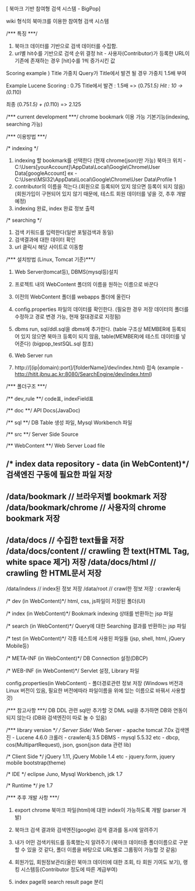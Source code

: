 [ 북마크 기반 참여형 검색 시스템 - BigPop]

wiki 형식의 북마크를 이용한 참여형 검색 시스템


/*** 특징 ***/
1. 북마크 데이터를 기반으로 검색 데이터를 수집함.
2. url별 hit수를 기반으로 검색 순위 결정
hit - 사용자(Contributor)가 등록한 URL이 기존에 존재하는 경우 [hit]수를 1씩 증가시킨 값

Scoring example ) 
Title 가중치 
Query가 Title에서 발견 될 경우 가중치 1.5배 부여

Example
Lucene Scoring : 0.75
Title에서 발견 : 1.5배 => (0.75*1.5)
Hit : 10 -> (0.1*10)

최종
(0.75*1.5) + (0.1*10) => 2.125


/*** current development ***/
chrome bookmark 이용 가능
기본기능(indexing, searching 가능)


/*** 이용방법 ***/

/* indexing */
1. indexing 할 bookmark를 선택한다
(현재 chrome(json)만 가능)
북마크 위치 - 
C:\Users\[yourAccount]\AppData\Local\Google\Chrome\User Data\[googleAccount]
ex - C:\Users\MSI32\AppData\Local\Google\Chrome\User Data\Profile 1
2. contributor의 이름을 적는다.(회원으로 등록되어 있지 않으면 등록이 되지 않음)
(회원가입이 구현되어 있지 않기 때문에, 테스트 회원 데이터를 넣을 것, 추후 개발 예정)
3. indexing 완료, index 완료 정보 출력

/* searching */
1. 검색 키워드를 입력한다(일반 포털검색과 동일)
2. 검색결과에 대한 데이터 확인
3. url 클릭시 해당 사이트로 이동함


/*** 설치방법 (Linux, Tomcat 기준)***/
1. Web Server(tomcat등), DBMS(mysql등)설치

2. 프로젝트 내의 WebContent 폴더의 이름을 원하는 이름으로 바꾼다

3. 이전의 WebContent 폴더를 webapps 폴더에 올린다

4. config.properties 파일의 데이터를 확인한다.
(필요한 경우 저장 데이터의 폴더를 수정하고 경로 변경 가능, 현재 절대경로로 지정됨)

5. dbms run, sql/ddl.sql을  dbms에 추가한다.
(table 구조상 MEMBER에 등록되어 있지 않으면 북마크 등록이 되지 않음, table(MEMBER)에 테스트 데이터를 넣어준다)
(bigpop_testSQL.sql 참조)

5. Web Server run

6. http://[(ip|domain):port]/[folderName]/dev/index.html) 접속
(example - http://hitit.jbnu.ac.kr:8080/SearchEngine/dev/index.html)


/*** 폴더구조 ***/

/** dev_rule **/
code표, indexField표

/** doc **/
API Docs(JavaDoc)

/** sql **/
DB Table 생성 파일, Mysql Workbench 파일

/** src **/
Server Side Source

/** WebContent **/
Web Server Load file

/* index data repository - data (in WebContent)*/
검색엔진 구동에 필요한 파일 저장
--------------------------------
/data/bookmark		// 브라우저별 bookmark 저장
/data/bookmark/chrome		// 사용자의 chrome bookmark 저장
--------------------------------
/data/docs		// 수집한 text들을 저장
/data/docs/content		// crawling 한 text(HTML Tag, white space 제거) 저장
/data/docs/html		// crawling 한 HTML문서 저장
--------------------------------
/data/indexs		// index된 정보 저장
/data/root		// crawl한 정보 저장 : crawler4j

/* dev (in WebContent)*/
html, css, js파일이 저장된 폴더(UI)

/* index (in WebContent)*/
Bookmark indexing 상태를 반환하는 jsp 파일

/* search (in WebContent)*/
Query에 대한 Searching 결과를 반환하는 jsp 파일

/* test (in WebContent)*/
각종 테스트에 사용된 파일들
(jsp, shell, html, jQuery Mobile등)

/* META-INF (in WebContent)*/
DB Connection 설정(DBCP)

/* WEB-INF (in WebContent)*/
Servlet 설정, Library 파일

config.properties(in WebContent) - 폴더경로관련 정보 저장
(Windows 버전과 Linux 버전이 있음, 필요한 버전에따라 파일이름을 위에 있는 이름으로 바꿔서 사용할것)


/*** 참고사항 ***/
DB DDL 관련 sql만 추가할 것
DML sql을 추가하면 DB와 연동이 되지 않는다
(DB와 검색엔진이 따로 놀 수 있음)


/*** library version ***/
/* Server Side*/
Web Server - apache tomcat 7.0x
검색엔진 - Lucene 4.6.0
크롤러 - crawler4j 3.5
DBMS - mysql 5.5.32
etc - dbcp, cos(MultipartRequest), json, gson(json data 관련 lib)

/* Client Side */
jQuery 1.11, jQuery Mobile 1.4
etc - jquery.form, jquery mobile bootstrap(theme)

/* IDE */
eclipse Juno, Mysql Workbench, jdk 1.7

/* Runtime */
jre 1.7


/*** 추후 개발 사항 ***/
1. export chrome 북마크 파일(html)에 대한 index이 가능하도록 개발
(parser 개발)

2. 북마크 검색 결과와 검색엔진(google) 검색 결과를 동시에 알려주기

3. 내가 어떤 검색키워드를 등록했는지 알려주기
(북마크 데이터중 폴더이름으로 구분할 수 있을 것 같다, 폴더 이름을 바탕으로 URL별로 그룹핑이 가능할 것 같음)

4. 회원가입, 회원정보관리(올린 북마크 데이터에 대한 조회, 타 회원 기여도 보기), 랭킹 시스템등(Contributor 정도에 따른 계급부여)

5. index page와 search result page 분리
